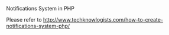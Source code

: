 Notifications System in PHP

Please refer to http://www.techknowlogists.com/how-to-create-notifications-system-php/
